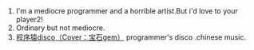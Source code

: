 ##

1. I'm a mediocre programmer and a horrible artist.But i'd love to your player2!
2. Ordinary but not mediocre.
3. [程序猿disco（Cover：宝石gem）](http://music.163.com/outchain/player?type=2&id=1398687705&auto=1) programmer's disco .chinese music.
